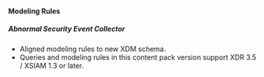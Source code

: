 #### Modeling Rules
##### Abnormal Security Event Collector
- Aligned modeling rules to new XDM schema.
- Queries and modeling rules in this content pack version support XDR 3.5 / XSIAM 1.3 or later.